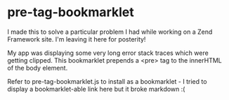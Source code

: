 pre-tag-bookmarklet
===================

I made this to solve a particular problem I had while working on a Zend Framework site. I'm leaving it here for posterity!

My app was displaying some very long error stack traces which were getting clipped. This bookmarklet prepends a \<pre\> tag to the innerHTML of the body element.

Refer to pre-tag-bookmarklet.js to install as a bookmarklet - I tried to display a bookmarklet-able link here but it broke markdown :(
